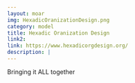 ```yaml
---
layout: moar
img: HexadicOranizationDesign.png
category: model
title: Hexadic Oranization Design
link2: 
link: https://www.hexadicorgdesign.org/
description: |
---
```

Bringing it ALL together

